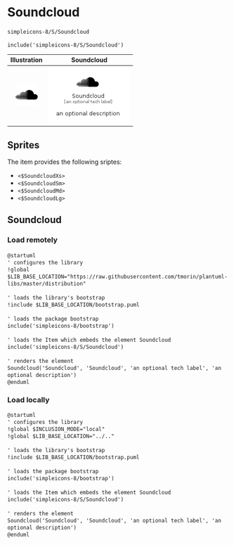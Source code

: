 # Soundcloud


```text
simpleicons-8/S/Soundcloud
```

```text
include('simpleicons-8/S/Soundcloud')
```



| Illustration | Soundcloud |
| :---: | :---: |
| ![illustration for Illustration](../../simpleicons-8/S/Soundcloud.png) | ![illustration for Soundcloud](../../simpleicons-8/S/Soundcloud.Local.png) |



## Sprites
The item provides the following sriptes:

- `<$SoundcloudXs>`
- `<$SoundcloudSm>`
- `<$SoundcloudMd>`
- `<$SoundcloudLg>`





## Soundcloud

### Load remotely
```plantuml
@startuml
' configures the library
!global $LIB_BASE_LOCATION="https://raw.githubusercontent.com/tmorin/plantuml-libs/master/distribution"

' loads the library's bootstrap
!include $LIB_BASE_LOCATION/bootstrap.puml

' loads the package bootstrap
include('simpleicons-8/bootstrap')

' loads the Item which embeds the element Soundcloud
include('simpleicons-8/S/Soundcloud')

' renders the element
Soundcloud('Soundcloud', 'Soundcloud', 'an optional tech label', 'an optional description')
@enduml
```

### Load locally
```plantuml
@startuml
' configures the library
!global $INCLUSION_MODE="local"
!global $LIB_BASE_LOCATION="../.."

' loads the library's bootstrap
!include $LIB_BASE_LOCATION/bootstrap.puml

' loads the package bootstrap
include('simpleicons-8/bootstrap')

' loads the Item which embeds the element Soundcloud
include('simpleicons-8/S/Soundcloud')

' renders the element
Soundcloud('Soundcloud', 'Soundcloud', 'an optional tech label', 'an optional description')
@enduml
```

